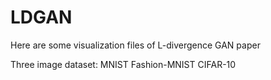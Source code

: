 # LDGAN

Here are some visualization files of L-divergence GAN paper

Three image dataset:
MNIST
Fashion-MNIST
CIFAR-10

